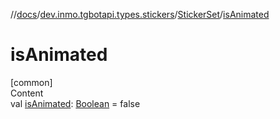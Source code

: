 //[docs](../../../index.md)/[dev.inmo.tgbotapi.types.stickers](../index.md)/[StickerSet](index.md)/[isAnimated](is-animated.md)



# isAnimated  
[common]  
Content  
val [isAnimated](is-animated.md): [Boolean](https://kotlinlang.org/api/latest/jvm/stdlib/kotlin/-boolean/index.html) = false  




